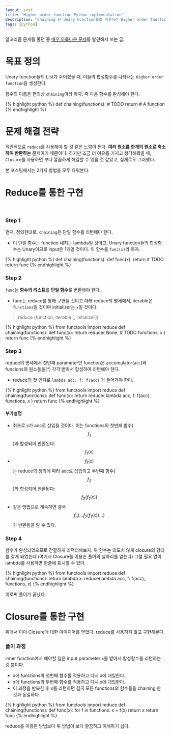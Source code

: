 ```yaml
---
layout: post
title: "Higher order function Python implementation"
description: "Chaining 된 Unary Function들로 이루어진 Higher order function을 Python으로 구현하기 "
tags: [python]
---
```


알고리즘 문제를 풀던 중 [매우 아름다운 문제](https://www.codewars.com/kata/unary-function-chainer/python)를 발견해서 쓰는 글.

# 목표 정의
Unary function들의 List가 주어졌을 때, 이들의 합성함수를 나타내는 `Higher order function`을 생성한다.

함수의 이름은 편의상 `chaining`이라 하자. 즉 다음 함수를 완성해야 한다.

{% highlight python %}
def chaining(functions):
    # TODO
    return # A function
{% endhighlight %}

# 문제 해결 전략
직관적으로 `reduce`를 사용해야 할 것 같은 느낌이 든다. **여러 원소를 한개의 원소로 축소하여 반환하는** 문제이기 때문이다. 하지만 조금 더 여유를 가지고 생각해봤을 때, `Closure`를 사용하면 보다 깔끔하게 해결할 수 있을 것 같았고, 실제로도 그러했다.

본 포스팅에서는 2가지 방법을 모두 다뤄본다.

# Reduce를 통한 구현

<br>

### Step 1
먼저, 정의한대로, `chaining`은 단일 함수를 리턴해야 한다.
- 이 단일 함수는 function 내지는 lambda일 것이고, Unary function들의 합성함수는 Unary이므로 input은 1개일 것이다. 이 함수를 `func(x)`라 하자.

{% highlight python %}
def chaining(functions):
    def func(x):
        return # TODO
    return func
{% endhighlight %}

### Step 2
`func`는  **함수의 리스트**를 **단일 함수**로 변환해야 한다.
- func는 reduce를 통해 구현될 것이고 아래 reduce의 명세에서, iterable은 `functions`일 것이며 initializer는 `x`일 것이다.

> reduce (function, iterable [, initializer])

{% highlight python %}
from functools import reduce
def chaining(functions):
    def func(x):
        return reduce(
            None, # TODO
            functions,
            x
        )
    return func
{% endhighlight %}


### Step 3
reduce의 명세에서 첫번째 parameter인 function은 accumulator(`acc`)와 funcions의 원소들을(`f`) 각각 받아서 합성하여 리턴해야 한다.
- reduce의 첫 인자로 `lambda acc, f: f(acc)` 가 들어가야 한다.

{% highlight python %}
from functools import reduce
def chaining(functions):
    def func(x):
        return reduce(
            lambda acc, f: f(acc),
            functions,
            x
        )
    return func
{% endhighlight %}

#### 부가설명
- 최초로 x가 acc로 삽입될 것이다. 이는 functions의 첫번째 함수($$f_1$$)과 합성되어 반환된다:  $$f_{1}(x)$$
- $$f_{1}(x)$$는 reduce의 정의에 따라 acc로 삽입되고 두번째 함수($$f_2$$)와 합성되어 반환된다: $$f_{2}(f_{1}(x))$$
- 같은 방법으로 계속하면 결국 $$f_{n}(...f_{2}(f_{1}(x))...)$$가 반환됨을 알 수 있다.

### Step 4
함수가 완성되었으므로 간결하게 리팩터해보자. 위 함수는 의도치 않게 closure의 형태를 갖게 되었는데 (여기서 Closure를 이용한 풀이의 실마리를 얻는다) 그럴 필요 없이 lambda를 사용하면 한줄에 표시할 수 있다.

{% highlight python %}
from functools import reduce
def chaining(functions):
    return lambda x: reduce(lambda acc, f: f(acc), functions, x)
{% endhighlight %}

이로써 풀이가 끝났다.

# Closure를 통한 구현
위에서 이미 Closure에 대한 아이디어를 얻었다. reduce를 사용하지 않고 구현해본다.

### 풀이 과정
inner function에서 해야할 일은 input parameter `x`를 받아서 합성함수를 리턴하는 것 뿐이다.
- x에 functions의 첫번째 함수를 적용하고 다시 x에 대입한다.
- x에 functions의 두번째 함수를 적용하고 다시 x에 대입한다.
- 이 과정을 반복한 후 x를 리턴하면 결국 모든 functions의 함수들을 chaining 한 것과 동일하다.

{% highlight python %}
from functools import reduce
def chaining(functions):
    def func(x):
        for f in functions:
            x = f(x)
        return x
    return func
{% endhighlight %}

reduce를 이용한 방법보다 위 방법이 보다 깔끔하고 이해하기 쉽다.


